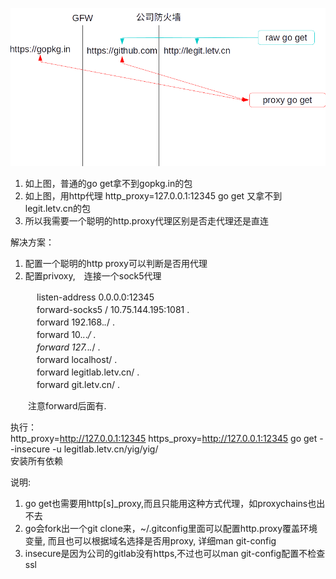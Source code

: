 ![](picture/yig-compiling.png)  

1. 如上图，普通的go get拿不到gopkg.in的包  
2. 如上图，用http代理 http_proxy=127.0.0.1:12345 go get 又拿不到legit.letv.cn的包  
3. 所以我需要一个聪明的http.proxy代理区别是否走代理还是直连  

解决方案：  
1. 配置一个聪明的http proxy可以判断是否用代理  
2. 配置privoxy,　连接一个sock5代理  

　　　listen-address  0.0.0.0:12345  
　　　forward-socks5  / 10.75.144.195:1081 .  
　　　forward         192.168.*.*/     .  
　　　forward            10.*.*.*/     .  
　　　forward           127.*.*.*/     .  
　　　forward           localhost/     .  
　　　forward           legitlab.letv.cn/       .  
　　　forward           git.letv.cn/ .  
  
  　　注意forward后面有.  
        
        
执行：  
http_proxy=http://127.0.0.1:12345 https_proxy=http://127.0.0.1:12345 go get --insecure -u legitlab.letv.cn/yig/yig/  
安装所有依赖  
 
说明:  
1. go get也需要用http[s]_proxy,而且只能用这种方式代理，如proxychains也出不去  
2. go会fork出一个git clone来，~/.gitconfig里面可以配置http.proxy覆盖环境变量, 而且也可以根据域名选择是否用proxy, 详细man git-config  
3. insecure是因为公司的gitlab没有https,不过也可以man git-config配置不检查ssl  

